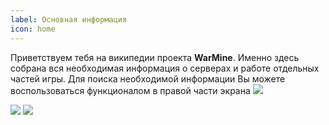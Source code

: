 ```yaml
---
label: Основная информация
icon: home
---
```

Приветствуем тебя на википедии проекта **WarMine**. Именно здесь собрана вся необходимая информация о серверах и работе отдельных частей игры.
Для поиска необходимой информации Вы можете воспользоваться функционалом в правой части экрана [![](https://i.imgur.com/1ZiLa41.png)]()

[![](https://i.imgur.com/2KqlCqx.png)](https://vk.com/warmine)      [![](https://i.imgur.com/TOtq0Vr.png)](https://discord.gg/U7nHwQPmmR)
